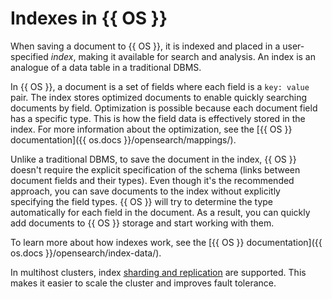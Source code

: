 # Indexes in {{ OS }}

When saving a document to {{ OS }}, it is indexed and placed in a user-specified _index_, making it available for search and analysis. An index is an analogue of a data table in a traditional DBMS.

In {{ OS }}, a document is a set of fields where each field is a `key: value` pair. The index stores optimized documents to enable quickly searching documents by field. Optimization is possible because each document field has a specific type. This is how the field data is effectively stored in the index. For more information about the optimization, see the [{{ OS }} documentation]({{ os.docs }}/opensearch/mappings/).

Unlike a traditional DBMS, to save the document in the index, {{ OS }} doesn't require the explicit specification of the schema (links between document fields and their types). Even though it's the recommended approach, you can save documents to the index without explicitly specifying the field types. {{ OS }} will try to determine the type automatically for each field in the document. As a result, you can quickly add documents to {{ OS }} storage and start working with them.

To learn more about how indexes work, see the [{{ OS }} documentation]({{ os.docs }}/opensearch/index-data/).

In multihost clusters, index [sharding and replication](scalability-and-resilience.md) are supported. This makes it easier to scale the cluster and improves fault tolerance.
